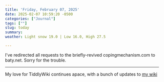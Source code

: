 ```yaml
---
title: 'Friday, February 07, 2025'
date: 2025-02-07 10:59:20 -0500
categories: ["Journal"]
tags: [""]
slug: today
summary: 
weather: Light snow 19.0 | Low 16.0, High 27.5

---
```


I've redirected all requests to the briefly-revived copingmechanism.com to baty.net. Sorry for the trouble.

----

My love for TiddlyWiki continues apace, with a bunch of updates to [my wiki](https://wiki.baty.net)

